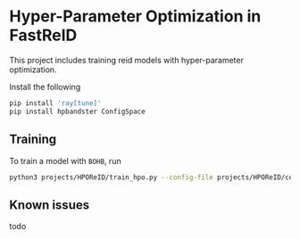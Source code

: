 # Hyper-Parameter Optimization in FastReID

This project includes training reid models with hyper-parameter optimization.

Install the following

```bash
pip install 'ray[tune]'
pip install hpbandster ConfigSpace
```

## Training

To train a model with `BOHB`, run

```bash
python3 projects/HPOReID/train_hpo.py --config-file projects/HPOReID/configs/baseline.yml
```

## Known issues
todo